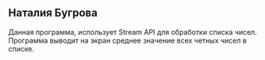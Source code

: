 **Наталия Бугрова**
-
Данная программа, использует Stream API для обработки списка чисел.
Программа выводит на экран среднее значение всех четных чисел в списке.
